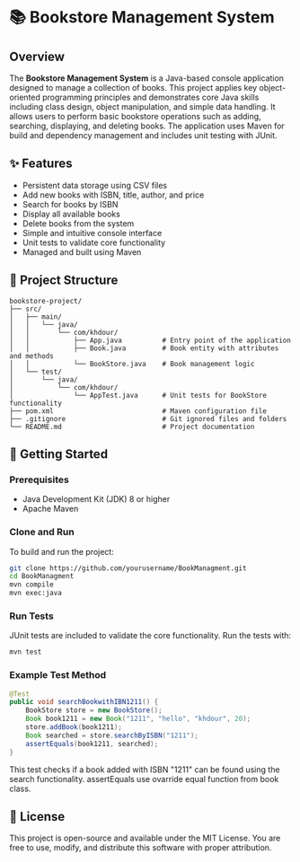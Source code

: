 
# 📚 Bookstore Management System

## Overview

The **Bookstore Management System** is a Java-based console application designed to manage a collection of books. This project applies key object-oriented programming principles and demonstrates core Java skills including class design, object manipulation, and simple data handling. It allows users to perform basic bookstore operations such as adding, searching, displaying, and deleting books. The application uses Maven for build and dependency management and includes unit testing with JUnit.

## ✨ Features

- Persistent data storage using CSV files
- Add new books with ISBN, title, author, and price
- Search for books by ISBN
- Display all available books
- Delete books from the system
- Simple and intuitive console interface
- Unit tests to validate core functionality
- Managed and built using Maven

## 📁 Project Structure

```
bookstore-project/
├── src/
│   ├── main/
│   │   └── java/
│   │       └── com/khdour/
│   │           ├── App.java          # Entry point of the application
│   │           ├── Book.java         # Book entity with attributes and methods
│   │           └── BookStore.java    # Book management logic
│   └── test/
│       └── java/
│           └── com/khdour/
│               └── AppTest.java      # Unit tests for BookStore functionality
├── pom.xml                           # Maven configuration file
├── .gitignore                        # Git ignored files and folders
└── README.md                         # Project documentation
```

## 🚀 Getting Started

### Prerequisites

- Java Development Kit (JDK) 8 or higher
- Apache Maven

### Clone and Run

To build and run the project:

```bash
git clone https://github.com/yourusername/BookManagment.git
cd BookManagment
mvn compile
mvn exec:java
```

### Run Tests

JUnit tests are included to validate the core functionality. Run the tests with:

```bash
mvn test
```

### Example Test Method

```java
@Test
public void searchBookwithIBN1211() {
    BookStore store = new BookStore();
    Book book1211 = new Book("1211", "hello", "khdour", 20);
    store.addBook(book1211);
    Book searched = store.searchByISBN("1211");
    assertEquals(book1211, searched);
}
```

This test checks if a book added with ISBN "1211" can be found using the search functionality.
assertEquals use ovarride equal function from book class.


## 📝 License

This project is open-source and available under the MIT License. You are free to use, modify, and distribute this software with proper attribution.
